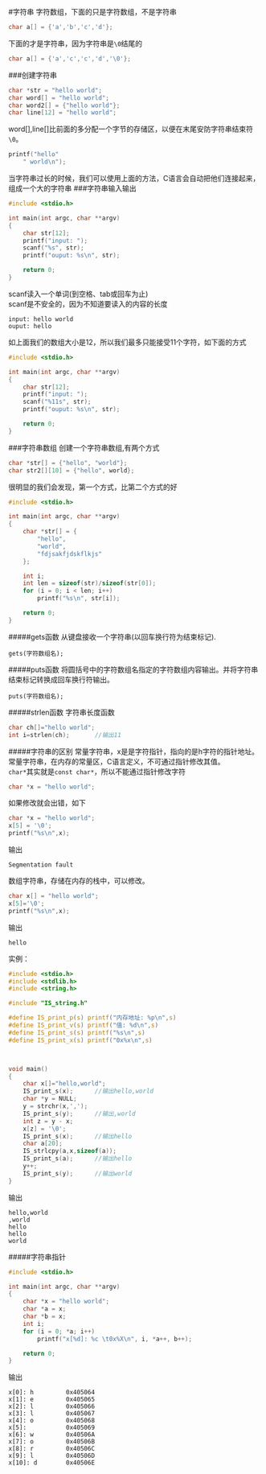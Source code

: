 #字符串
字符数组，下面的只是字符数组，不是字符串
```c
char a[] = {'a','b','c','d'};
```
下面的才是字符串，因为字符串是`\0`结尾的
```c
char a[] = {'a','c','c','d','\0'};
```
###创建字符串
```c
char *str = "hello world";
char word[] = "hello world";
char word2[] = {"hello world"};
char line[12] = "hello world";
```
word[],line[]比前面的多分配一个字节的存储区，以便在末尾安防字符串结束符`\0`。
```c
printf("hello"
	" world\n");
```
当字符串过长的时候，我们可以使用上面的方法，C语言会自动把他们连接起来，组成一个大的字符串
###字符串输入输出    
```c
#include <stdio.h>

int main(int argc, char **argv)
{
	char str[12];
	printf("input: ");
	scanf("%s", str);
	printf("ouput: %s\n", str);

	return 0;
}
```
scanf读入一个单词(到空格、tab或回车为止)           
scanf是不安全的，因为不知道要读入的内容的长度             
```text
input: hello world
ouput: hello
```
如上面我们的数组大小是12，所以我们最多只能接受11个字符，如下面的方式
```c
#include <stdio.h>

int main(int argc, char **argv)
{
	char str[12];
	printf("input: ");
	scanf("%11s", str);
	printf("ouput: %s\n", str);

	return 0;
}
```
###字符串数组
创建一个字符串数组,有两个方式
```c
char *str[] = {"hello", "world"};
char str2[][10] = {"hello", world};
```
很明显的我们会发现，第一个方式，比第二个方式的好
```c
#include <stdio.h>

int main(int argc, char **argv)
{
	char *str[] = {
		"hello", 
		"world",
		"fdjsakfjdskflkjs"
	};

	int i;
	int len = sizeof(str)/sizeof(str[0]);
	for (i = 0; i < len; i++)
		printf("%s\n", str[i]);

	return 0;
}
```       
#####gets函数
从键盘接收一个字符串(以回车换行符为结束标记).
```text
gets(字符数组名);
```
#####puts函数
将圆括号中的字符数组名指定的字符数组内容输出。并将字符串结束标记转换成回车换行符输出。
```text
puts(字符数组名);
```
#####strlen函数
字符串长度函数
```c
char ch[]="hello world";
int i=strlen(ch);		//输出11
```
#####字符串的区别
常量字符串，x是是字符指针，指向的是h字符的指针地址。常量字符串，在内存的常量区，C语言定义，不可通过指针修改其值。             
`char*`其实就是`const char*`，所以不能通过指针修改字符           
```c
char *x = "hello world";
```
如果修改就会出错，如下
```c
char *x = "hello world";
x[5] = '\0';
printf("%s\n",x);
```
输出
```text
Segmentation fault
```
数组字符串，存储在内存的栈中，可以修改。
```c
char x[] = "hello world";
x[5]='\0';
printf("%s\n",x);
```
输出
```text
hello
```
实例：
```c
#include <stdio.h>
#include <stdlib.h>
#include <string.h>

#include "IS_string.h"

#define IS_print_p(s) printf("内存地址: %p\n",s)
#define IS_print_v(s) printf("值: %d\n",s)
#define IS_print_s(s) printf("%s\n",s)
#define IS_print_x(s) printf("0x%x\n",s)



void main()
{
	char x[]="hello,world";
	IS_print_s(x);		//输出hello,world
	char *y = NULL;
	y = strchr(x,',');
	IS_print_s(y);		//输出,world
	int z = y - x;
	x[z] = '\0';
	IS_print_s(x); 		//输出hello
	char a[20];
	IS_strlcpy(a,x,sizeof(a));
	IS_print_s(a);		//输出hello
	y++;
	IS_print_s(y);		//输出world
}
```
输出
```text
hello,world
,world
hello
hello
world
```
#####字符串指针
```c
#include <stdio.h>

int main(int argc, char **argv)
{
	char *x = "hello world";
	char *a = x;
	char *b = x;
	int i;
	for (i = 0; *a; i++)
		printf("x[%d]: %c \t0x%X\n", i, *a++, b++);

	return 0;
}
```
输出
```text
x[0]: h         0x405064
x[1]: e         0x405065
x[2]: l         0x405066
x[3]: l         0x405067
x[4]: o         0x405068
x[5]:           0x405069
x[6]: w         0x40506A
x[7]: o         0x40506B
x[8]: r         0x40506C
x[9]: l         0x40506D
x[10]: d        0x40506E
```

